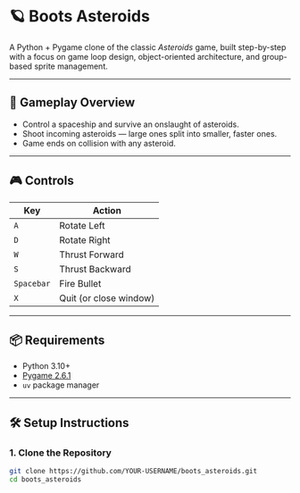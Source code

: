 # 🪐 Boots Asteroids

A Python + Pygame clone of the classic *Asteroids* game, built step-by-step with a focus on game loop design, object-oriented architecture, and group-based sprite management.

---

## 🚀 Gameplay Overview

- Control a spaceship and survive an onslaught of asteroids.
- Shoot incoming asteroids — large ones split into smaller, faster ones.
- Game ends on collision with any asteroid.

---

## 🎮 Controls

| Key        | Action                  |
|------------|--------------------------|
| `A`        | Rotate Left              |
| `D`        | Rotate Right             |
| `W`        | Thrust Forward           |
| `S`        | Thrust Backward          |
| `Spacebar` | Fire Bullet              |
| `X`        | Quit (or close window)   |

---

## 📦 Requirements

- Python 3.10+
- [Pygame 2.6.1](https://www.pygame.org/news)
- `uv` package manager

---

## 🛠️ Setup Instructions

### 1. Clone the Repository

```bash
git clone https://github.com/YOUR-USERNAME/boots_asteroids.git
cd boots_asteroids
